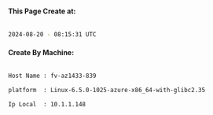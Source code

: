 
   
#### This Page Create at:

```bash

2024-08-20 - 08:15:31 UTC

```

#### Create By Machine:

```bash

Host Name : fv-az1433-839

platform  : Linux-6.5.0-1025-azure-x86_64-with-glibc2.35

Ip Local  : 10.1.1.148

```

